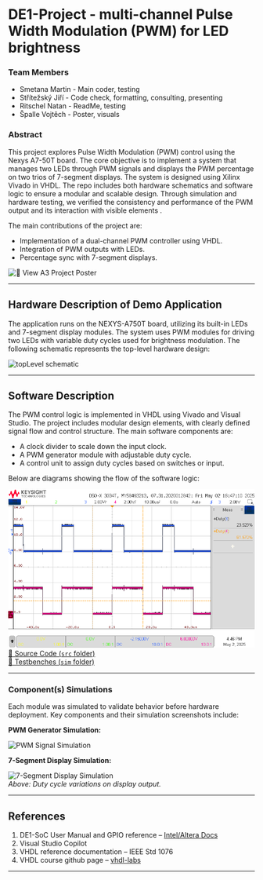 # DE1-Project - multi-channel Pulse Width Modulation (PWM) for LED brightness 

### Team Members

* Smetana Martin - Main coder, testing
* Střítežský Jiří - Code check, formatting, consulting, presenting
* Ritschel Natan - ReadMe, testing
* Špalle Vojtěch - Poster, visuals

### Abstract

This project explores Pulse Width Modulation (PWM) control using the Nexys A7-50T board. The core objective is to implement a system that manages two LEDs through PWM signals and displays the PWM percentage on two trios of 7-segment displays. The system is designed using Xilinx Vivado in VHDL. The repo includes both hardware schematics and software logic to ensure a modular and scalable design. Through simulation and hardware testing, we verified the consistency and performance of the PWM output and its interaction with visible elements . 

The main contributions of the project are:

* Implementation of a dual-channel PWM controller using VHDL.
* Integration of PWM outputs with LEDs.
* Percentage sync with 7-segment displays.

![📌 View A3 Project Poster](https://github.com/user-attachments/assets/80ea885c-9010-4854-9a7e-8f97ec889c00)

---

## Hardware Description of Demo Application

The application runs on the NEXYS-A750T board, utilizing its built-in LEDs and 7-segment display modules. The system uses PWM modules for driving two LEDs with variable duty cycles used for brightness modulation. The following schematic represents the top-level hardware design:


![topLevel schematic](https://github.com/user-attachments/assets/8b420d2d-9e9e-4cf0-be3b-22ac1742ee07)

---

## Software Description

The PWM control logic is implemented in VHDL using Vivado and Visual Studio. The project includes modular design elements, with clearly defined signal flow and control structure. The main software components are:

* A clock divider to scale down the input clock.
* A PWM generator module with adjustable duty cycle.
* A control unit to assign duty cycles based on switches or input.

Below are diagrams showing the flow of the software logic:

![PWM Flowchart](https://github.com/MartinSmetana1/DE1-Project/blob/main/img/scope_0.png?raw=true)  
[🔗 Source Code (`src` folder)](/main/src)  
[🔗 Testbenches (`sim` folder)](/main/sim)

---

### Component(s) Simulations

Each module was simulated to validate behavior before hardware deployment. Key components and their simulation screenshots include:

**PWM Generator Simulation:**

![PWM Signal Simulation](/main/img/PWM_TB.png)  

**7-Segment Display Simulation:**

![7-Segment Display Simulation](/main/img/BIN2SEG_TB_CLOSE.png)  
_Above: Duty cycle variations on display output._

---

## References

1. DE1-SoC User Manual and GPIO reference – [Intel/Altera Docs](https://www.intel.com/content/www/us/en/docs/programmable/683537/current/de1-soc-user-manual.pdf)
2. Visual Studio Copilot
3. VHDL reference documentation – IEEE Std 1076
4. VHDL course github page – [vhdl-labs](https://github.com/tomas-fryza/vhdl-labs)

---

